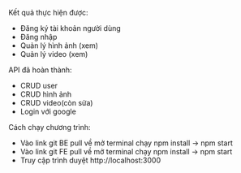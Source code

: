Kết quả thực hiện được:
- Đăng ký tài khoản người dùng
- Đăng nhập
- Quản lý hình ảnh (xem)
- Quản lý video (xem)

API đã hoàn thành:
- CRUD user
- CRUD hình ảnh
- CRUD video(còn sửa)
- Login với google

Cách chạy chương trình:
- Vào link git BE pull về mở terminal chạy npm install -> npm start
- Vào link git FE pull về mở terminal chạy npm install -> npm start
- Truy cập trình duyệt http://localhost:3000